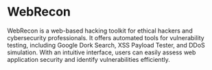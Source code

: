 # WebRecon
WebRecon is a web-based hacking toolkit for ethical hackers and cybersecurity professionals. It offers automated tools for vulnerability testing, including Google Dork Search, XSS Payload Tester, and DDoS simulation. With an intuitive interface, users can easily assess web application security and identify vulnerabilities efficiently.
